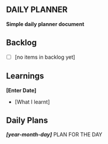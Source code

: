## DAILY PLANNER
**Simple daily planner document**

## Backlog
 - [ ] [no items in backlog yet]

## Learnings
**[Enter Date]**

 - [What I learnt]

## Daily Plans
***[year-month-day]***
PLAN FOR THE DAY


<!--stackedit_data:
eyJoaXN0b3J5IjpbLTE5OTE4MDI4ODgsMTc2NTE2NTcwNiwtMT
Q3NTY0NDczMCwtMTU5MDk5MDMyOV19
-->